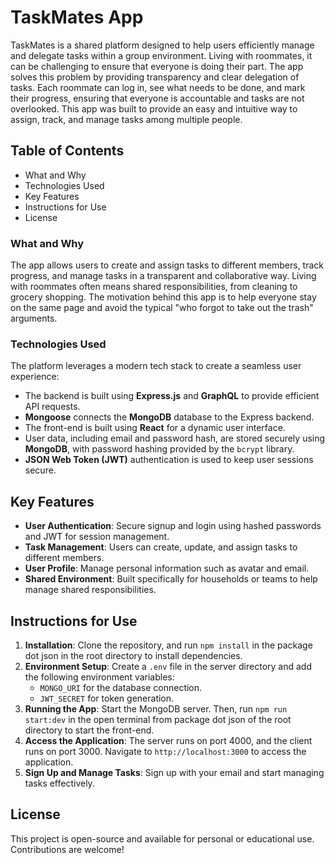 # TaskMates App

TaskMates is a shared platform designed to help users efficiently manage and delegate tasks within a group environment. Living with roommates, it can be challenging to ensure that everyone is doing their part. The app solves this problem by providing transparency and clear delegation of tasks. Each roommate can log in, see what needs to be done, and mark their progress, ensuring that everyone is accountable and tasks are not overlooked. This app was built to provide an easy and intuitive way to assign, track, and manage tasks among multiple people.

## Table of Contents
- What and Why
- Technologies Used
- Key Features
- Instructions for Use
- License


### What and Why

The app allows users to create and assign tasks to different members, track progress, and manage tasks in a transparent and collaborative way. Living with roommates often means shared responsibilities, from cleaning to grocery shopping. The motivation behind this app is to help everyone stay on the same page and avoid the typical "who forgot to take out the trash" arguments.

### Technologies Used

The platform leverages a modern tech stack to create a seamless user experience:
- The backend is built using **Express.js** and **GraphQL** to provide efficient API requests.
- **Mongoose** connects the **MongoDB** database to the Express backend.
- The front-end is built using **React** for a dynamic user interface.
- User data, including email and password hash, are stored securely using **MongoDB**, with password hashing provided by the `bcrypt` library.
- **JSON Web Token (JWT)** authentication is used to keep user sessions secure.

## Key Features

- **User Authentication**: Secure signup and login using hashed passwords and JWT for session management.
- **Task Management**: Users can create, update, and assign tasks to different members.
- **User Profile**: Manage personal information such as avatar and email.
- **Shared Environment**: Built specifically for households or teams to help manage shared responsibilities.

## Instructions for Use

1. **Installation**: Clone the repository, and run `npm install` in the package dot json in the root directory to install dependencies.
2. **Environment Setup**: Create a `.env` file in the server directory and add the following environment variables:
   - `MONGO_URI` for the database connection.
   - `JWT_SECRET` for token generation.
3. **Running the App**: Start the MongoDB server. Then, run `npm run start:dev` in the open terminal from package dot json of the root directory to start the front-end.
4. **Access the Application**: The server runs on port 4000, and the client runs on port 3000. Navigate to `http://localhost:3000` to access the application.
5. **Sign Up and Manage Tasks**: Sign up with your email and start managing tasks effectively.

## License

This project is open-source and available for personal or educational use. Contributions are welcome!